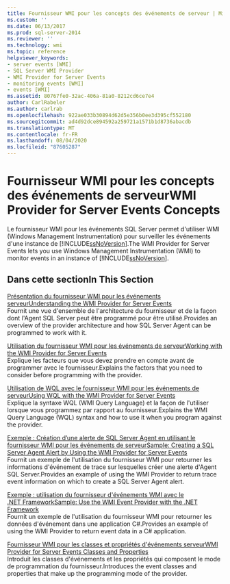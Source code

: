 ```yaml
---
title: Fournisseur WMI pour les concepts des événements de serveur | Microsoft Docs
ms.custom: ''
ms.date: 06/13/2017
ms.prod: sql-server-2014
ms.reviewer: ''
ms.technology: wmi
ms.topic: reference
helpviewer_keywords:
- server events [WMI]
- SQL Server WMI Provider
- WMI Provider for Server Events
- monitoring events [WMI]
- events [WMI]
ms.assetid: 80767fe0-32ac-406a-81a0-8212cd6ce7e4
author: CarlRabeler
ms.author: carlrab
ms.openlocfilehash: 922ae033b30894d62d5e356b0ee3d395cf552180
ms.sourcegitcommit: ad4d92dce894592a259721a1571b1d8736abacdb
ms.translationtype: MT
ms.contentlocale: fr-FR
ms.lasthandoff: 08/04/2020
ms.locfileid: "87605287"
---
```

# <a name="wmi-provider-for-server-events-concepts"></a><span data-ttu-id="000a5-102">Fournisseur WMI pour les concepts des événements de serveur</span><span class="sxs-lookup"><span data-stu-id="000a5-102">WMI Provider for Server Events Concepts</span></span>
  <span data-ttu-id="000a5-103">Le fournisseur WMI pour les événements SQL Server permet d'utiliser WMI (Windows Management Instrumentation) pour surveiller les événements d'une instance de [!INCLUDE[ssNoVersion](../../includes/ssnoversion-md.md)].</span><span class="sxs-lookup"><span data-stu-id="000a5-103">The WMI Provider for Server Events lets you use Windows Management Instrumentation (WMI) to monitor events in an instance of [!INCLUDE[ssNoVersion](../../includes/ssnoversion-md.md)].</span></span>  
  
## <a name="in-this-section"></a><span data-ttu-id="000a5-104">Dans cette section</span><span class="sxs-lookup"><span data-stu-id="000a5-104">In This Section</span></span>  
 [<span data-ttu-id="000a5-105">Présentation du fournisseur WMI pour les événements serveur</span><span class="sxs-lookup"><span data-stu-id="000a5-105">Understanding the WMI Provider for Server Events</span></span>](understanding-the-wmi-provider-for-server-events.md)  
 <span data-ttu-id="000a5-106">Fournit une vue d'ensemble de l'architecture du fournisseur et de la façon dont l'Agent SQL Server peut être programmé pour être utilisé.</span><span class="sxs-lookup"><span data-stu-id="000a5-106">Provides an overview of the provider architecture and how SQL Server Agent can be programmed to work with it.</span></span>  
  
 [<span data-ttu-id="000a5-107">Utilisation du fournisseur WMI pour les événements de serveur</span><span class="sxs-lookup"><span data-stu-id="000a5-107">Working with the WMI Provider for Server Events</span></span>](working-with-the-wmi-provider-for-server-events.md)  
 <span data-ttu-id="000a5-108">Explique les facteurs que vous devez prendre en compte avant de programmer avec le fournisseur.</span><span class="sxs-lookup"><span data-stu-id="000a5-108">Explains the factors that you need to consider before programming with the provider.</span></span>  
  
 [<span data-ttu-id="000a5-109">Utilisation de WQL avec le fournisseur WMI pour les événements de serveur</span><span class="sxs-lookup"><span data-stu-id="000a5-109">Using WQL with the WMI Provider for Server Events</span></span>](using-wql-with-the-wmi-provider-for-server-events.md)  
 <span data-ttu-id="000a5-110">Explique la syntaxe WQL (WMI Query Language) et la façon de l'utiliser lorsque vous programmez par rapport au fournisseur.</span><span class="sxs-lookup"><span data-stu-id="000a5-110">Explains the WMI Query Language (WQL) syntax and how to use it when you program against the provider.</span></span>  
  
 [<span data-ttu-id="000a5-111">Exemple : Création d’une alerte de SQL Server Agent en utilisant le fournisseur WMI pour les événements de serveur</span><span class="sxs-lookup"><span data-stu-id="000a5-111">Sample: Creating a SQL Server Agent Alert by Using the WMI Provider for Server Events</span></span>](sample-creating-a-sql-server-agent-alert-with-the-wmi-provider.md)  
 <span data-ttu-id="000a5-112">Fournit un exemple de l'utilisation du fournisseur WMI pour retourner les informations d'événement de trace sur lesquelles créer une alerte d'Agent SQL Server.</span><span class="sxs-lookup"><span data-stu-id="000a5-112">Provides an example of using the WMI Provider to return trace event information on which to create a SQL Server Agent alert.</span></span>  
  
 [<span data-ttu-id="000a5-113">Exemple : utilisation du fournisseur d'événements WMI avec le .NET Framework</span><span class="sxs-lookup"><span data-stu-id="000a5-113">Sample: Use the WMI Event Provider with the .NET Framework</span></span>](sample-using-the-wmi-event-provider-with-the-net-framework.md)  
 <span data-ttu-id="000a5-114">Fournit un exemple de l'utilisation du fournisseur WMI pour retourner les données d'événement dans une application C#.</span><span class="sxs-lookup"><span data-stu-id="000a5-114">Provides an example of using the WMI Provider to return event data in a C# application.</span></span>  
  
 [<span data-ttu-id="000a5-115">Fournisseur WMI pour les classes et propriétés d'événements serveur</span><span class="sxs-lookup"><span data-stu-id="000a5-115">WMI Provider for Server Events Classes and Properties</span></span>](wmi-provider-for-server-events-classes-and-properties.md)  
 <span data-ttu-id="000a5-116">Introduit les classes d'événements et les propriétés qui composent le mode de programmation du fournisseur.</span><span class="sxs-lookup"><span data-stu-id="000a5-116">Introduces the event classes and properties that make up the programming mode of the provider.</span></span>  
  
  
